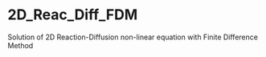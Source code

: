 # 2D_Reac_Diff_FDM
Solution of 2D Reaction-Diffusion non-linear equation with Finite Difference Method
